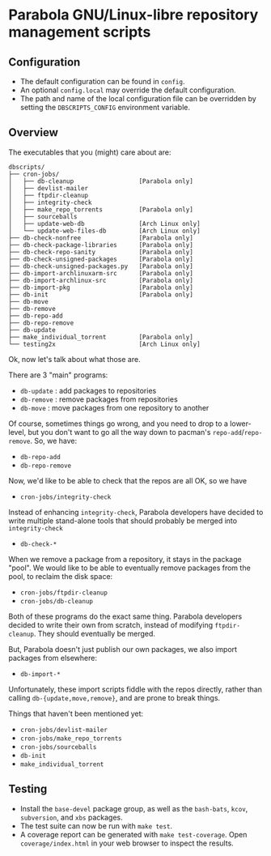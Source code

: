 # Parabola GNU/Linux-libre repository management scripts
## Configuration
* The default configuration can be found in `config`.
* An optional `config.local` may override the default configuration.
* The path and name of the local configuration file can be overridden by setting the `DBSCRIPTS_CONFIG` environment variable.
## Overview
The executables that you (might) care about are:

    dbscripts/
    ├── cron-jobs/
    │   ├── db-cleanup                  [Parabola only]
    │   ├── devlist-mailer
    │   ├── ftpdir-cleanup
    │   ├── integrity-check
    │   ├── make_repo_torrents          [Parabola only]
    │   ├── sourceballs
    │   ├── update-web-db               [Arch Linux only]
    │   └── update-web-files-db         [Arch Linux only]
    ├── db-check-nonfree                [Parabola only]
    ├── db-check-package-libraries      [Parabola only]
    ├── db-check-repo-sanity            [Parabola only]
    ├── db-check-unsigned-packages      [Parabola only]
    ├── db-check-unsigned-packages.py   [Parabola only]
    ├── db-import-archlinuxarm-src      [Parabola only]
    ├── db-import-archlinux-src         [Parabola only]
    ├── db-import-pkg                   [Parabola only]
    ├── db-init                         [Parabola only]
    ├── db-move
    ├── db-remove
    ├── db-repo-add
    ├── db-repo-remove
    ├── db-update
    ├── make_individual_torrent         [Parabola only]
    └── testing2x                       [Arch Linux only]

Ok, now let's talk about what those are.

There are 3 "main" programs:

 - `db-update` : add packages to repositories
 - `db-remove` : remove packages from repositories
 - `db-move`   : move packages from one repository to another

Of course, sometimes things go wrong, and you need to drop to a
lower-level, but you don't want to go all the way down to pacman's
`repo-add`/`repo-remove`.  So, we have:

 - `db-repo-add`
 - `db-repo-remove`

Now, we'd like to be able to check that the repos are all OK, so we
have

 - `cron-jobs/integrity-check`

Instead of enhancing `integrity-check`, Parabola developers have decided
to write multiple stand-alone tools that should probably be merged
into `integrity-check`

 - `db-check-*`

When we remove a package from a repository, it stays in the package
"pool".  We would like to be able to eventually remove packages from
the pool, to reclaim the disk space:

 - `cron-jobs/ftpdir-cleanup`
 - `cron-jobs/db-cleanup`

Both of these programs do the exact same thing.  Parabola developers
decided to write their own from scratch, instead of modifying
`ftpdir-cleanup`.  They should eventually be merged.

But, Parabola doesn't just publish our own packages, we also import
packages from elsewhere:

 - `db-import-*`

Unfortunately, these import scripts fiddle with the repos directly,
rather than calling `db-{update,move,remove}`, and are prone to break
things.

Things that haven't been mentioned yet:

 - `cron-jobs/devlist-mailer`
 - `cron-jobs/make_repo_torrents`
 - `cron-jobs/sourceballs`
 - `db-init`
 - `make_individual_torrent`
## Testing
* Install the `base-devel` package group, as well as the `bash-bats`, `kcov`, `subversion`, and `xbs` packages.
* The test suite can now be run with `make test`.
* A coverage report can be generated with `make test-coverage`. Open `coverage/index.html` in your web browser to inspect the results.
